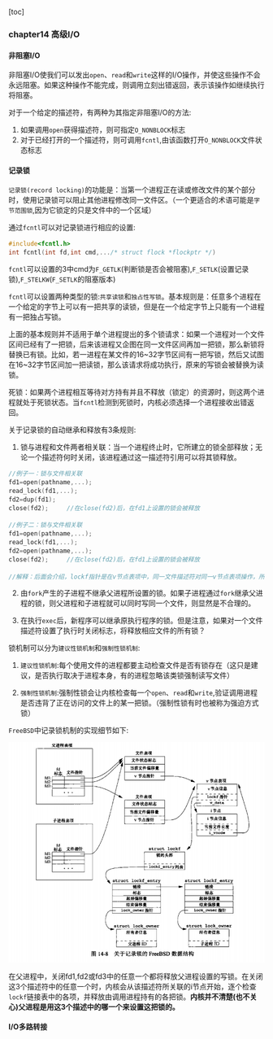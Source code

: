 [toc]

### chapter14 高级I/O

#### 非阻塞I/O

非阻塞I/O使我们可以发出`open`、`read`和`write`这样的I/O操作，并使这些操作不会永远阻塞。如果这种操作不能完成，则调用立刻出错返回，表示该操作如继续执行将阻塞。

对于一个给定的描述符，有两种为其指定非阻塞I/O的方法:

1. 如果调用`open`获得描述符，则可指定`O_NONBLOCK`标志
2. 对于已经打开的一个描述符，则可调用`fcntl`,由该函数打开`O_NONBLOCK`文件状态标志

#### 记录锁

`记录锁(record locking)`的功能是：当第一个进程正在读或修改文件的某个部分时，使用记录锁可以阻止其他进程修改同一文件区。（一个更适合的术语可能是`字节范围锁`,因为它锁定的只是文件中的一个区域）

通过`fcntl`可以对记录锁进行相应的设置:

```cpp
#include<fcntl.h>
int fcntl(int fd,int cmd,.../* struct flock *flockptr */)
```

`fcntl`可以设置的3中cmd为`F_GETLK`(判断锁是否会被阻塞),`F_SETLK`(设置记录锁),`F_STELKW`(`F_SETLK`的阻塞版本)

`fcntl`可以设置两种类型的锁:`共享读锁`和`独占性写锁`。基本规则是：任意多个进程在一个给定的字节上可以有一把共享的读锁，但是在一个给定字节上只能有一个进程有一把独占写锁。

上面的基本规则并不适用于单个进程提出的多个锁请求：如果一个进程对一个文件区间已经有了一把锁，后来该进程又企图在同一文件区间再加一把锁，那么新锁将替换已有锁。比如，若一进程在某文件的16~32字节区间有一把写锁，然后又试图在16~32字节区间加一把读锁，那么该请求将成功执行，原来的写锁会被替换为读锁。

死锁：如果两个进程相互等待对方持有并且不释放（锁定）的资源时，则这两个进程就处于死锁状态。当`fcntl`检测到死锁时，内核必须选择一个进程接收出错返回。

关于记录锁的自动继承和释放有3条规则:

1. 锁与进程和文件两者相关联：当一个进程终止时，它所建立的锁全部释放；无论一个描述符何时关闭，该进程通过这一描述符引用可以将其锁释放。

```cpp
//例子一：锁与文件相关联
fd1=open(pathname,...);
read_lock(fd1,...);
fd2=dup(fd1);
close(fd2);     //在close(fd2)后，在fd1上设置的锁会被释放

//例子二：锁与文件相关联
fd1=open(pathname,...);
read_lock(fd1,...);
fd2=open(pathname,...);
close(fd2);     //在close(fd2)后，在fd1上设置的锁会被释放

//解释：后面会介绍，lockf指针是在v节点表项中，同一文件描述符对同一v节点表项操作，所以无论是dup和open，调用close之后都会将fd1上设置的锁释放
```

2. 由`fork`产生的子进程不继承父进程所设置的锁。如果子进程通过`fork`继承父进程的锁，则父进程和子进程就可以同时写同一个文件，则显然是不合理的。

3. 在执行`exec`后，新程序可以继承原执行程序的锁。但是注意，如果对一个文件描述符设置了执行时关闭标志，将释放相应文件的所有锁？

锁机制可以分为`建议性锁机制`和`强制性锁机制`:

1. `建议性锁机制`:每个使用文件的进程都要主动检查文件是否有锁存在（这只是建议，是否执行取决于进程本身，有的进程忽略该类锁强制读写文件）

2. `强制性锁机制`:强制性锁会让内核检查每一个`open`、`read`和`write`,验证调用进程是否违背了正在访问的文件上的某一把锁。（强制性锁有时也被称为强迫方式锁）

`FreeBSD`中记录锁机制的实现细节如下:

![avatar](images/../../../image/unix_记录锁.jpg)

在父进程中，关闭fd1,fd2或fd3中的任意一个都将释放父进程设置的写锁。在关闭这3个描述符中的任意一个时，内核会从该描述符所关联的i节点开始，逐个检查`lockf`链接表中的各项，并释放由调用进程持有的各把锁。**内核并不清楚(也不关心)父进程是用这3个描述中的哪一个来设置这把锁的。**


#### I/O多路转接

